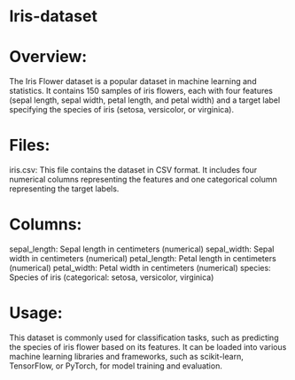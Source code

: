 # Iris-dataset
# Overview:
The Iris Flower dataset is a popular dataset in machine learning and statistics. It contains 150 samples of iris flowers, each with four features (sepal length, sepal width, petal length, and petal width) and a target label specifying the species of iris (setosa, versicolor, or virginica).

# Files:
iris.csv: This file contains the dataset in CSV format. It includes four numerical columns representing the features and one categorical column representing the target labels.
# Columns:
sepal_length: Sepal length in centimeters (numerical)
sepal_width: Sepal width in centimeters (numerical)
petal_length: Petal length in centimeters (numerical)
petal_width: Petal width in centimeters (numerical)
species: Species of iris (categorical: setosa, versicolor, virginica)
# Usage:
This dataset is commonly used for classification tasks, such as predicting the species of iris flower based on its features.
It can be loaded into various machine learning libraries and frameworks, such as scikit-learn, TensorFlow, or PyTorch, for model training and evaluation.
